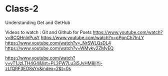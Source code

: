 # Class-2
Understanding Get and GetHub

Videos to watch : Git and Github for Poets
https://www.youtube.com/watch?v=BCQHnlnPusY
https://www.youtube.com/watch?v=oPpnCh7InLY
https://www.youtube.com/watch?v=_NrSWLQsDL4
https://www.youtube.com/watch?v=WMykv2ZMyEQ


https://www.youtube.com/watch?v=vT1JzLTH4G4&list=PL3FW7Lu3i5JvHM8ljYj-zLfQRF3EO8sYv&index=2&t=0s

